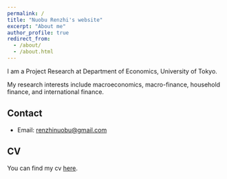 ```yaml
---
permalink: /
title: "Nuobu Renzhi's website"
excerpt: "About me"
author_profile: true
redirect_from: 
  - /about/
  - /about.html
---
```


I am a Project Research at Department of Economics, University of Tokyo.

My research interests include macroeconomics, macro-finance, household finance, and international finance.

## Contact

* Email: renzhinuobu@gmail.com

## CV

You can find my cv [here](https://www.dropbox.com/s/uys6xyx7016w5pi/renzhi_cv.pdf?dl=0).

